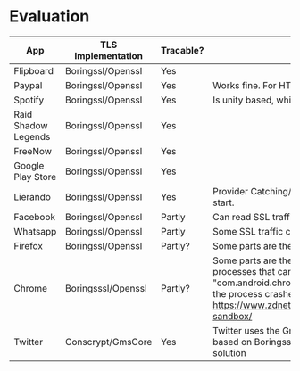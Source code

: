 # Evaluation

| App | TLS Implementation | Tracable? | Comment |
| ------ | ------ | ------ | ------ |
| Flipboard | Boringssl/Openssl | Yes | |
| Paypal | Boringssl/Openssl | Yes | Works fine. For HTTP2 traffic you have to tell wireshark explicitly what it is. |
| Spotify | Boringssl/Openssl | Yes | Is unity based, which leads to the assumption that unity apps in general should work. |
| Raid Shadow Legends | Boringssl/Openssl | Yes | |
| FreeNow | Boringssl/Openssl | Yes | |
| Google Play Store | Boringssl/Openssl | Yes ||
| Lierando | Boringssl/Openssl | Yes | Provider Catching/blocking did not work, but we can simply remove it right after the start. |
| Facebook | Boringssl/Openssl | Partly | Can read SSL traffic, but there is mainly QUIC |
| Whatsapp | Boringssl/Openssl | Partly | Some SSL traffic can be read, but most is happening via NoisePipes on port 5222 |
| Firefox | Boringssl/Openssl | Partly? | Some parts are there but there is definitly something missing. |  
| Chrome | Boringsssl/Openssl | Partly? | Some parts are there but there is definitly something missing. Chrome runs multiple processes that cannot even be catched via spawn-gating. When trying to attach to "com.android.chrome:sandboxed_process0:org.chromium.content.app.SandboxedPro" the process crashes, maybe some kind of anti-debug. Some information here: https://www.zdnet.com/article/google-strengthens-chrome-for-android-with-sandbox/|
| Twitter | Conscrypt/GmsCore| Yes | Twitter uses the GmsCore_Openssl provider which is installed via providerinstaller. Is based on Boringssl, but doesn't export any symbols, so implemented a custom solution |
